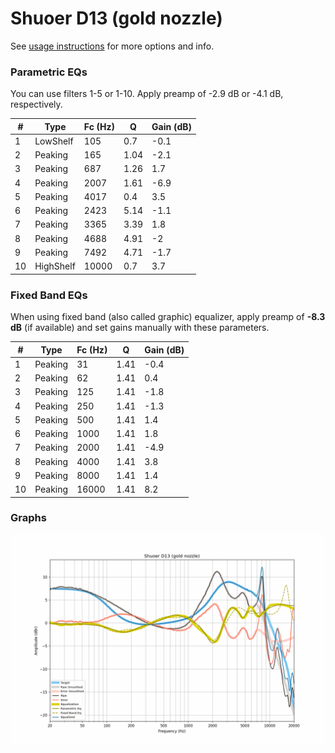 # Shuoer D13 (gold nozzle)
See [usage instructions](https://github.com/jaakkopasanen/AutoEq#usage) for more options and info.

### Parametric EQs
You can use filters 1-5 or 1-10. Apply preamp of -2.9 dB or -4.1 dB, respectively.

|   # | Type      |   Fc (Hz) |    Q |   Gain (dB) |
|-----|-----------|-----------|------|-------------|
|   1 | LowShelf  |       105 | 0.7  |        -0.1 |
|   2 | Peaking   |       165 | 1.04 |        -2.1 |
|   3 | Peaking   |       687 | 1.26 |         1.7 |
|   4 | Peaking   |      2007 | 1.61 |        -6.9 |
|   5 | Peaking   |      4017 | 0.4  |         3.5 |
|   6 | Peaking   |      2423 | 5.14 |        -1.1 |
|   7 | Peaking   |      3365 | 3.39 |         1.8 |
|   8 | Peaking   |      4688 | 4.91 |        -2   |
|   9 | Peaking   |      7492 | 4.71 |        -1.7 |
|  10 | HighShelf |     10000 | 0.7  |         3.7 |

### Fixed Band EQs
When using fixed band (also called graphic) equalizer, apply preamp of **-8.3 dB** (if available) and set gains manually with these parameters.

|   # | Type    |   Fc (Hz) |    Q |   Gain (dB) |
|-----|---------|-----------|------|-------------|
|   1 | Peaking |        31 | 1.41 |        -0.4 |
|   2 | Peaking |        62 | 1.41 |         0.4 |
|   3 | Peaking |       125 | 1.41 |        -1.8 |
|   4 | Peaking |       250 | 1.41 |        -1.3 |
|   5 | Peaking |       500 | 1.41 |         1.4 |
|   6 | Peaking |      1000 | 1.41 |         1.8 |
|   7 | Peaking |      2000 | 1.41 |        -4.9 |
|   8 | Peaking |      4000 | 1.41 |         3.8 |
|   9 | Peaking |      8000 | 1.41 |         1.4 |
|  10 | Peaking |     16000 | 1.41 |         8.2 |

### Graphs
![](./Shuoer%20D13%20(gold%20nozzle).png)
